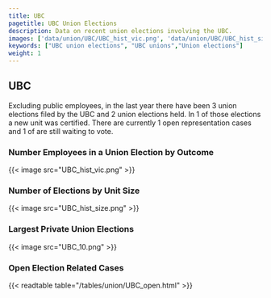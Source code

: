 ```yaml
---
title: UBC
pagetitle: UBC Union Elections
description: Data on recent union elections involving the UBC.
images: ['data/union/UBC/UBC_hist_vic.png', 'data/union/UBC/UBC_hist_size.png', 'data/union/UBC/UBC_10.png']
keywords: ["UBC union elections", "UBC unions","Union elections"]
weight: 1
---
```

##  UBC

Excluding public employees, in the last year there have been 3 union elections filed by the UBC and 2 union elections held. In 1 of those elections a new unit was certified. There are currently 1 open representation cases and 1 of are still waiting to vote.

### Number Employees in a Union Election by Outcome
{{< image src="UBC_hist_vic.png" >}}

### Number of Elections by Unit Size
{{< image src="UBC_hist_size.png" >}}

### Largest Private Union Elections
{{< image src="UBC_10.png" >}}

### Open Election Related Cases
{{< readtable table="/tables/union/UBC_open.html" >}}

